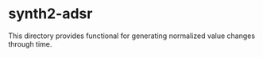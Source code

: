 # synth2-adsr

This directory provides functional for generating normalized value changes through time.
